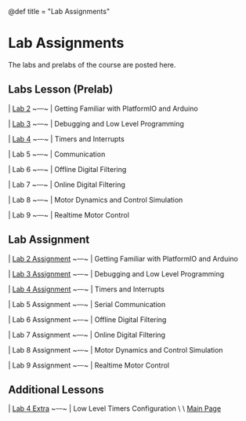 @def title = "Lab Assignments"

# Lab Assignments
The labs and prelabs of the course are posted here.

## Labs Lesson (Prelab)

| [Lab 2](/prelabs/prelab2/index.html)  ~~~&ensp;&ensp;~~~ | Getting Familiar with PlatformIO and Arduino

| [Lab 3](/prelabs/prelab3/index.html)   ~~~&ensp;&ensp;~~~ | Debugging and Low Level Programming

| [Lab 4](/prelabs/prelab4/index.html)   ~~~&ensp;&ensp;~~~ | Timers and Interrupts

| Lab 5  ~~~&ensp;&ensp;~~~ | Communication

| Lab 6  ~~~&ensp;&ensp;~~~ | Offline Digital Filtering

| Lab 7  ~~~&ensp;&ensp;~~~ | Online Digital Filtering

| Lab 8  ~~~&ensp;&ensp;~~~ | Motor Dynamics and Control Simulation

| Lab 9  ~~~&ensp;&ensp;~~~ | Realtime Motor Control


## Lab Assignment

| [Lab 2 Assignment](/labs/lab2/index.html)  ~~~&ensp;&ensp;~~~ | Getting Familiar with PlatformIO and Arduino

| [Lab 3 Assignment](/labs/lab3/index.html)  ~~~&ensp;&ensp;~~~ | Debugging and Low Level Programming

| [Lab 4 Assignment](/labs/lab4/index.html)   ~~~&ensp;&ensp;~~~ | Timers and Interrupts

| Lab 5 Assignment  ~~~&ensp;&ensp;~~~ | Serial Communication

| Lab 6 Assignment  ~~~&ensp;&ensp;~~~ | Offline Digital Filtering

| Lab 7 Assignment  ~~~&ensp;&ensp;~~~ | Online Digital Filtering

| Lab 8 Assignment  ~~~&ensp;&ensp;~~~ | Motor Dynamics and Control Simulation

| Lab 9 Assignment ~~~&ensp;&ensp;~~~ | Realtime Motor Control 


## Additional Lessons

| [Lab 4 Extra](/prelabsextra/lab4extra/index.html) ~~~&ensp;&ensp;~~~ | Low Level Timers Configuration
\\
\\
[Main Page](/index.html)